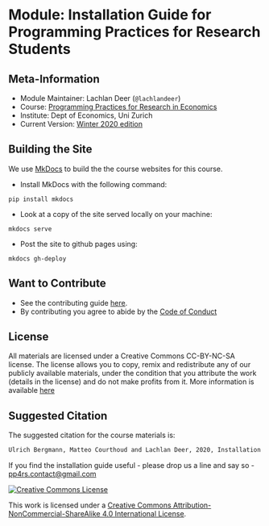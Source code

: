 <!-- markdownlint-disable MD033 -->
<!-- see https://github.com/DavidAnson/markdownlint for code to enable or disable rules -->

# Module:  Installation Guide for Programming Practices for Research Students

## Meta-Information

* Module Maintainer: Lachlan Deer (`@lachlandeer`)
* Course: [Programming Practices for Research in Economics](https://pp4rs.github.io)
* Institute: Dept of Economics, Uni Zurich
* Current Version: [Winter 2020 edition](https://pp4rs.github.io/2020-uzh-installation-guide)

## Building the Site

We use [MkDocs](https://www.mkdocs.org/) to build the the course websites for this course.

* Install MkDocs with the following command:

```{.bash, id:"j29ie3c7"}
pip install mkdocs
```

* Look at a copy of the site served locally on your machine:

```{.bash, id:"j29ie3c7"}
mkdocs serve
```

* Post the site to github pages using:

```{.bash, id:"j29ie3c7"}
mkdocs gh-deploy
```

## Want to Contribute

* See the contributing guide [here](CONTRIBUTING.md).
* By contributing you agree to abide by the [Code of Conduct](CONDUCT.md)

## License

All materials are licensed under a Creative Commons CC-BY-NC-SA license. The license allows you to copy, remix and redistribute any of our publicly available materials, under the condition that you attribute the work (details in the license) and do not make profits from it. More information is available [here](LICENSE.md)

## Suggested Citation

The suggested citation for the course materials is:

``` bash
Ulrich Bergmann, Matteo Courthoud and Lachlan Deer, 2020, Installation Guide, Programming Practices for Research in Economics, University of Zurich
```

If you find the installation guide useful - please drop us a line and say so - pp4rs.contact@gmail.com

<a rel="license" href="http://creativecommons.org/licenses/by-nc-sa/4.0/"><img alt="Creative Commons License" style="border-width:0" src="https://i.creativecommons.org/l/by-nc-sa/4.0/88x31.png" /></a><br />

This work is licensed under a <a rel="license" href="http://creativecommons.org/licenses/by-nc-sa/4.0/">Creative Commons Attribution-NonCommercial-ShareAlike 4.0 International License</a>.
